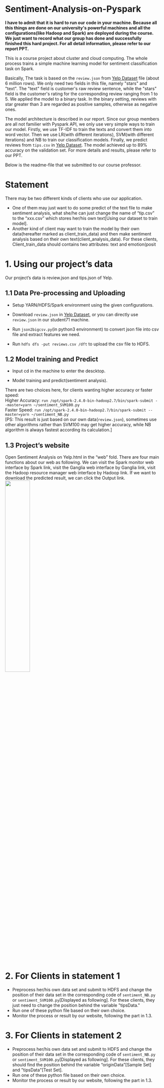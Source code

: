 
# Sentiment-Analysis-on-Pyspark

**I have to admit that it is hard to run our code in your machine. Because all this things are done on our university's powerful machines and all the configurations(like Hadoop and Spark) are deployed during the course. We just want to record what our group has done and successfully finished this hard project. For all detail information, please refer to our report PPT.**

This is a course project about cluster and cloud computing. The whole process trains a simple machine learning model for sentiment classification task on Spark.

Basically, The task is based on the `review.json` from  [Yelp Dataset](#https://www.yelp.com/dataset) file (about 6 million rows). We only need two fields in this file, namely "stars" and "text". The "text" field is customer's raw review sentence, while the "stars" field is the customer's rating for the corresponding review ranging from 1 to 5. We applied the model to a binary task. In the binary setting, reviews with star greater than 3 are regarded as positive samples, otherwise as negative ones.

The model architecture is described in our report. Since our group members are all not familier with Pyspark API, we only use very simple ways to train our model. Firstly, we use TF-IDF to train the texts and convert them into word vector. Then we use LR(with different iterations), SVM(with different iterations) and NB to train our classification models. Finally, we predict reviews from `tips.csv` in [Yelp Dataset](#https://www.yelp.com/dataset). The model achieved up to 89% accuracy on the validation set. For more details and results, please refer to our PPT.

Below is the readme-file that we submitted to our course professor.

# Statement

There may be two different kinds of clients who use our application.
* One of them may just want to do some predict of the text file to make sentiment analysis, what she/he can just change the name of “tip.csv” to the “xxx.csv” which stores her/his own text[Using our dataset to train model].
* Another kind of client may want to train the model by their own data(hereafter marked as client_train_data) and then make sentiment analysis based on their own text(client_analysis_data). For these clients, Client_train_data should contains two attributes: text and emotion(posit

# 1. Using our project’s data

Our project’s data is review.json and tips.json of Yelp.

## 1.1 Data Pre-processing and Uploading

* Setup YARN/HDFS/Spark environment using the given configurations.

* Download `review.json` in [Yelp Dataset](#https://www.yelp.com/dataset), or you can directly use `review.json` in our student71 machine.

* Run `json2bigcsv.py`(in python3 environment) to convert json file into csv file and extract features we need.

* Run `hdfs dfs -put reviews.csv /dft` to upload the csv file to HDFS.


## 1.2 Model training and Predict

* Input cd in the machine to enter the descktop.

* Model training and predict(sentiment analysis).

There are two choices here, for clients wanting higher accuracy or faster speed:<br />Higher Accuracy: `run /opt/spark-2.4.0-bin-hadoop2.7/bin/spark-submit --master=yarn ~/sentiment_SVM100.py`<br />Faster Speed: `run /opt/spark-2.4.0-bin-hadoop2.7/bin/spark-submit --master=yarn ~/sentiment_NB.py`<br />[PS: This result is just based on our own data(`review.json`), sometimes use other algorithms rather than SVM100 may get higher accuracy, while NB algorithm is always fastest according its calculation.]


## 1.3 Project’s website

Open Sentiment Analysis on Yelp.html in the “web” fold. There are four main functions about our web as following. We can visit the Spark monitor web interface by Spark link, visit the Ganglia web interface by Ganglia link, visit the Hadoop resource manager web interface by Hadoop link. If we want to download the predicted result, we can click the Output link.
<img src="1.png" width="40%">

# 2. For Clients in statement 1

* Preprocess her/his own data set and submit to HDFS and change the position of their data set in the corresponding code of `sentiment_NB.py` or `sentiment_SVM100.py`[Displayed as following]. For these clients, they just need to change the position behind the variable "tipsData."<br />
* Run one of these python file based on their own choice.<br />
* Monitor the process or result by our website, following the part in 1.3.

# 3. For Clients in statement 2

* Preprocess her/his own data set and submit to HDFS and change the position of their data set in the corresponding code of `sentiment_NB.py` or `sentiment_SVM100.py`[Displayed as following]. For these clients, they should find the position behind the variable “originData”[Sample Set] and "tipsData"[Test Set].<br />
* Run one of these python file based on their own choice.<br />
* Monitor the process or result by our website, following the part in 1.3.

